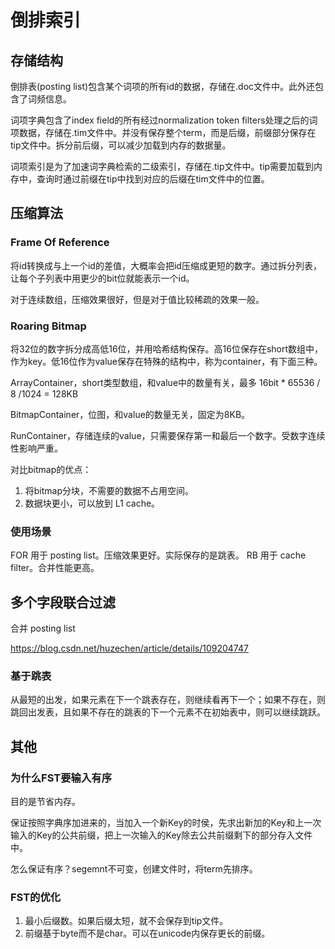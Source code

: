 # 倒排索引

## 存储结构

倒排表(posting list)包含某个词项的所有id的数据，存储在.doc文件中。此外还包含了词频信息。

词项字典包含了index field的所有经过normalization token filters处理之后的词项数据，存储在.tim文件中。并没有保存整个term，而是后缀，前缀部分保存在tip文件中。拆分前后缀，可以减少加载到内存的数据量。

词项索引是为了加速词字典检索的二级索引，存储在.tip文件中。tip需要加载到内存中，查询时通过前缀在tip中找到对应的后缀在tim文件中的位置。

## 压缩算法

### Frame Of Reference

将id转换成与上一个id的差值，大概率会把id压缩成更短的数字。通过拆分列表，让每个子列表中用更少的bit位就能表示一个id。

对于连续数组，压缩效果很好，但是对于值比较稀疏的效果一般。

### Roaring Bitmap

将32位的数字拆分成高低16位，并用哈希结构保存。高16位保存在short数组中，作为key。低16位作为value保存在特殊的结构中，称为container，有下面三种。

ArrayContainer，short类型数组，和value中的数量有关，最多 16bit * 65536 / 8 /1024 = 128KB

BitmapContainer，位图，和value的数量无关，固定为8KB。

RunContainer，存储连续的value，只需要保存第一和最后一个数字。受数字连续性影响严重。

对比bitmap的优点：

1. 将bitmap分块，不需要的数据不占用空间。
2. 数据块更小，可以放到 L1 cache。

### 使用场景

FOR 用于 posting list。压缩效果更好。实际保存的是跳表。
RB 用于 cache filter。合并性能更高。

## 多个字段联合过滤

合并 posting list

https://blog.csdn.net/huzechen/article/details/109204747

### 基于跳表

从最短的出发，如果元素在下一个跳表存在，则继续看再下一个；如果不存在，则跳回出发表，且如果不存在的跳表的下一个元素不在初始表中，则可以继续跳跃。






## 其他

### 为什么FST要输入有序

目的是节省内存。

保证按照字典序加进来的，当加入一个新Key的时侯，先求出新加的Key和上一次输入的Key的公共前缀，把上一次输入的Key除去公共前缀剩下的部分存入文件中。

怎么保证有序？segemnt不可变，创建文件时，将term先排序。

### FST的优化

1. 最小后缀数。如果后缀太短，就不会保存到tip文件。
2. 前缀基于byte而不是char。可以在unicode内保存更长的前缀。
